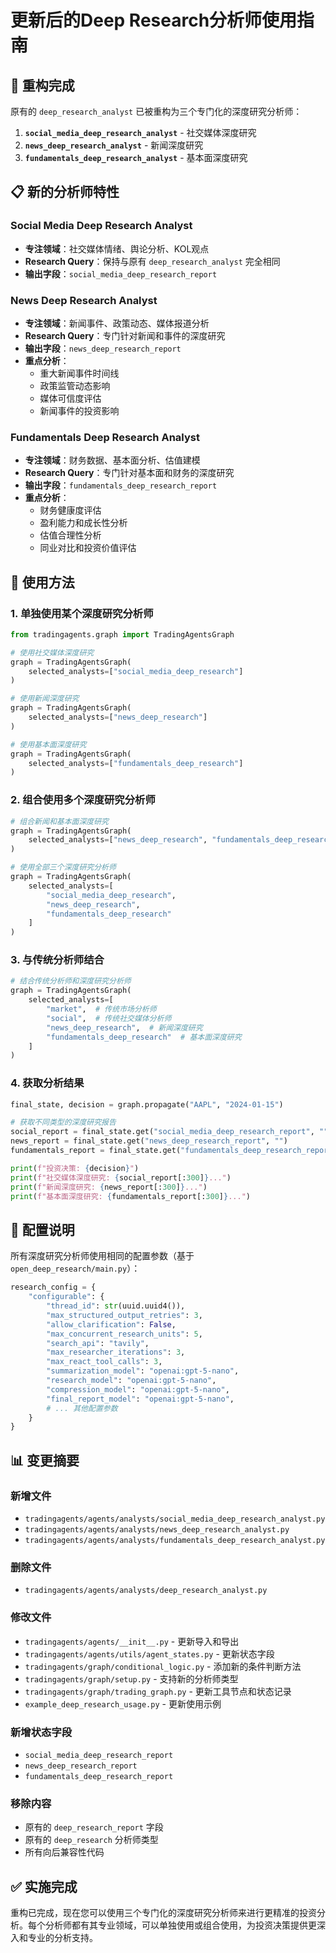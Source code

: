 # 更新后的Deep Research分析师使用指南

## 🎯 重构完成

原有的 `deep_research_analyst` 已被重构为三个专门化的深度研究分析师：

1. **`social_media_deep_research_analyst`** - 社交媒体深度研究
2. **`news_deep_research_analyst`** - 新闻深度研究  
3. **`fundamentals_deep_research_analyst`** - 基本面深度研究

## 📋 新的分析师特性

### Social Media Deep Research Analyst
- **专注领域**：社交媒体情绪、舆论分析、KOL观点
- **Research Query**：保持与原有 `deep_research_analyst` 完全相同
- **输出字段**：`social_media_deep_research_report`

### News Deep Research Analyst  
- **专注领域**：新闻事件、政策动态、媒体报道分析
- **Research Query**：专门针对新闻和事件的深度研究
- **输出字段**：`news_deep_research_report`
- **重点分析**：
  - 重大新闻事件时间线
  - 政策监管动态影响
  - 媒体可信度评估
  - 新闻事件的投资影响

### Fundamentals Deep Research Analyst
- **专注领域**：财务数据、基本面分析、估值建模
- **Research Query**：专门针对基本面和财务的深度研究
- **输出字段**：`fundamentals_deep_research_report`
- **重点分析**：
  - 财务健康度评估
  - 盈利能力和成长性分析
  - 估值合理性分析
  - 同业对比和投资价值评估

## 🚀 使用方法

### 1. 单独使用某个深度研究分析师

```python
from tradingagents.graph import TradingAgentsGraph

# 使用社交媒体深度研究
graph = TradingAgentsGraph(
    selected_analysts=["social_media_deep_research"]
)

# 使用新闻深度研究
graph = TradingAgentsGraph(
    selected_analysts=["news_deep_research"]
)

# 使用基本面深度研究
graph = TradingAgentsGraph(
    selected_analysts=["fundamentals_deep_research"]
)
```

### 2. 组合使用多个深度研究分析师

```python
# 组合新闻和基本面深度研究
graph = TradingAgentsGraph(
    selected_analysts=["news_deep_research", "fundamentals_deep_research"]
)

# 使用全部三个深度研究分析师
graph = TradingAgentsGraph(
    selected_analysts=[
        "social_media_deep_research", 
        "news_deep_research", 
        "fundamentals_deep_research"
    ]
)
```

### 3. 与传统分析师结合

```python
# 结合传统分析师和深度研究分析师
graph = TradingAgentsGraph(
    selected_analysts=[
        "market",  # 传统市场分析师
        "social",  # 传统社交媒体分析师
        "news_deep_research",  # 新闻深度研究
        "fundamentals_deep_research"  # 基本面深度研究
    ]
)
```

### 4. 获取分析结果

```python
final_state, decision = graph.propagate("AAPL", "2024-01-15")

# 获取不同类型的深度研究报告
social_report = final_state.get("social_media_deep_research_report", "")
news_report = final_state.get("news_deep_research_report", "")
fundamentals_report = final_state.get("fundamentals_deep_research_report", "")

print(f"投资决策: {decision}")
print(f"社交媒体深度研究: {social_report[:300]}...")
print(f"新闻深度研究: {news_report[:300]}...")
print(f"基本面深度研究: {fundamentals_report[:300]}...")
```

## 🔧 配置说明

所有深度研究分析师使用相同的配置参数（基于 `open_deep_research/main.py`）：

```python
research_config = {
    "configurable": {
        "thread_id": str(uuid.uuid4()),
        "max_structured_output_retries": 3,
        "allow_clarification": False,
        "max_concurrent_research_units": 5,
        "search_api": "tavily",
        "max_researcher_iterations": 3,
        "max_react_tool_calls": 3,
        "summarization_model": "openai:gpt-5-nano",
        "research_model": "openai:gpt-5-nano",
        "compression_model": "openai:gpt-5-nano",
        "final_report_model": "openai:gpt-5-nano",
        # ... 其他配置参数
    }
}
```

## 📊 变更摘要

### 新增文件
- `tradingagents/agents/analysts/social_media_deep_research_analyst.py`
- `tradingagents/agents/analysts/news_deep_research_analyst.py`
- `tradingagents/agents/analysts/fundamentals_deep_research_analyst.py`

### 删除文件
- `tradingagents/agents/analysts/deep_research_analyst.py`

### 修改文件
- `tradingagents/agents/__init__.py` - 更新导入和导出
- `tradingagents/agents/utils/agent_states.py` - 更新状态字段
- `tradingagents/graph/conditional_logic.py` - 添加新的条件判断方法
- `tradingagents/graph/setup.py` - 支持新的分析师类型
- `tradingagents/graph/trading_graph.py` - 更新工具节点和状态记录
- `example_deep_research_usage.py` - 更新使用示例

### 新增状态字段
- `social_media_deep_research_report`
- `news_deep_research_report` 
- `fundamentals_deep_research_report`

### 移除内容
- 原有的 `deep_research_report` 字段
- 原有的 `deep_research` 分析师类型
- 所有向后兼容性代码

## ✅ 实施完成

重构已完成，现在您可以使用三个专门化的深度研究分析师来进行更精准的投资分析。每个分析师都有其专业领域，可以单独使用或组合使用，为投资决策提供更深入和专业的分析支持。

